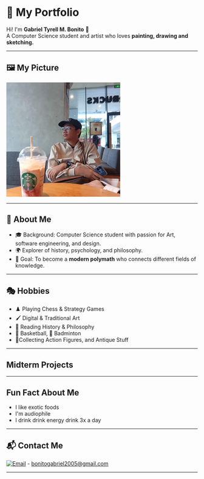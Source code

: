 
# 🎨 My Portfolio  

Hi! I'm **Gabriel Tyrell M. Bonito** 👋  
A Computer Science student and artist who loves **painting, drawing and sketching.**  

---

## 🖼️ My Picture  
<p align="left">

<img src="485093912_2016209432209008_2788840537492230754_n.jpg" alt="image" width="300" height="300">

---

## 👤 About Me  
- 🎓 Background: Computer Science student with passion for Art, software engineering, and design.  
- 🌍 Explorer of history, psychology, and philosophy.  
- 🎯 Goal: To become a **modern polymath** who connects different fields of knowledge.  

---

## 🎭 Hobbies  
- ♟️ Playing Chess & Strategy Games  
- 🖌️ Digital & Traditional Art  
- 📖 Reading History & Philosophy  
- 🏀 Basketball, 🏸 Badminton
- 🧸Collecting Action Figures, and Antique Stuff

---

## Midterm Projects


  
---

## Fun Fact About Me  
- I like exotic foods
- I'm audiophile
- I drink drink energy drink 3x a day

---


## 📬 Contact Me  
[![Email](https://img.shields.io/badge/Email-D14836?style=for-the-badge&logo=gmail&logoColor=white)](mailto:bonitogabriel2005@gmail.com) - bonitogabriel2005@gmail.com



---
